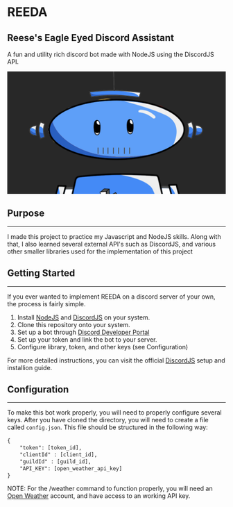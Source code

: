 # REEDA
## Reese's Eagle Eyed Discord Assistant
A fun and utility rich discord bot made with NodeJS using the DiscordJS API. 

![REEDA](REEDAPFP.png)

## Purpose
---
I made this project to practice my Javascript and NodeJS skills. Along with that, I also learned several external API's such as DiscordJS, and various other smaller libraries used for the implementation of this project

## Getting Started
---
If you ever wanted to implement REEDA on a discord server of your own, the process is fairly simple. 
1.  Install [NodeJS](https://nodejs.org/) and [DiscordJS](https://discord.js.org/#/) on your system.
2.  Clone this repository onto your system.
3.  Set up a bot through [Discord Developer Portal]([Link](https://discord.com/developers/applications))
4.  Set up your token and link the bot to your server.
5.  Configure library, token, and other keys (see Configuration)

For more detailed instructions, you can visit the official [DiscordJS](https://discordjs.guide/) setup and installion guide.

## Configuration
---
To make this bot work properly, you will need to properly configure several keys. After you have cloned the directory, you will need to create a file called `config.json`. This file should be structured in the following way:
```
{
    "token": [token_id],
    "clientId" : [client_id],
    "guildId" : [guild_id],
    "API_KEY": [open_weather_api_key]
}
```
NOTE: For the /weather command to function properly, you will need an [Open Weather](https://openweathermap.org/api) account, and have access to an working API key. 


